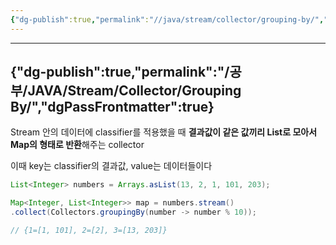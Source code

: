 ```yaml
---
{"dg-publish":true,"permalink":"//java/stream/collector/grouping-by/","dgPassFrontmatter":true}
---
```



---
{"dg-publish":true,"permalink":"/공부/JAVA/Stream/Collector/Grouping By/","dgPassFrontmatter":true}
---

Stream 안의 데이터에 classifier를 적용했을 때 **결과값이 같은 값끼리 List로 모아서 Map의 형태로 반환**해주는 collector

이때 key는 classifier의 결과값, value는 데이터들이다

````java
List<Integer> numbers = Arrays.asList(13, 2, 1, 101, 203);

Map<Integer, List<Integer>> map = numbers.stream()
.collect(Collectors.groupingBy(number -> number % 10));

// {1=[1, 101], 2=[2], 3=[13, 203]}
`````
